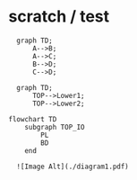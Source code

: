 # scratch / test



```mermaid
  graph TD;
      A-->B;
      A-->C;
      B-->D;
      C-->D;
```

```mermaid
  graph TD;
      TOP-->Lower1;
      TOP-->Lower2;
```

```mermaid
flowchart TD
    subgraph TOP_IO
        PL
        BD
    end
```

```mermaid
  ![Image Alt](./diagram1.pdf)
```